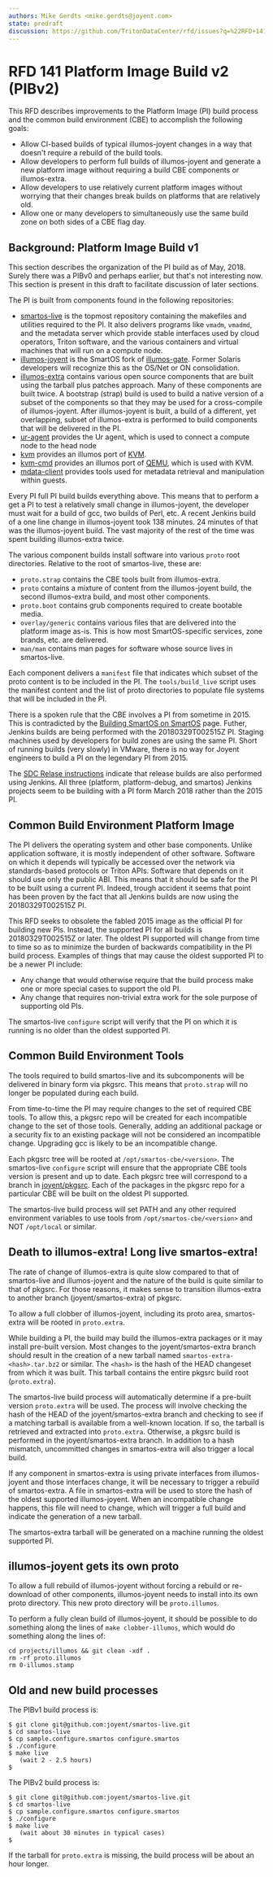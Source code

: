 ```yaml
---
authors: Mike Gerdts <mike.gerdts@joyent.com>
state: predraft
discussion: https://github.com/TritonDataCenter/rfd/issues?q=%22RFD+141%22
---
```


<!--
    This Source Code Form is subject to the terms of the Mozilla Public
    License, v. 2.0. If a copy of the MPL was not distributed with this
    file, You can obtain one at http://mozilla.org/MPL/2.0/.
-->

<!--
    Copyright (c) 2018, Joyent, Inc.
-->

# RFD 141 Platform Image Build v2 (PIBv2)

This RFD describes improvements to the Platform Image (PI) build process and the
common build environment (CBE) to accomplish the following goals:

- Allow CI-based builds of typical illumos-joyent changes in a way that doesn't
  require a rebuild of the build tools.
- Allow developers to perform full builds of illumos-joyent and generate a new
  platform image without requiring a build CBE components or illumos-extra.
- Allow developers to use relatively current platform images without worrying
  that their changes break builds on platforms that are relatively old.
- Allow one or many developers to simultaneously use the same build zone on
  both sides of a CBE flag day.

## Background: Platform Image Build v1

This section describes the organization of the PI build as of May, 2018.  Surely
there was a PIBv0 and perhaps earlier, but that's not interesting now.  This
section is present in this draft to facilitate discussion of later sections.

The PI is built from components found in the following repositories:

- [smartos-live](https://github.com/TritonDataCenter/smartos-live/) is the topmost
  repository containing the makefiles and utilities required to the PI.  It also
  delivers programs like `vmadm`, `vmadmd`, and the metadata server which
  provide stable interfaces used by cloud operators, Triton software, and the
  various containers and virtual machines that will run on a compute node.
- [illumos-joyent](https://github.com/TritonDataCenter/illumos-joyent/) is the SmartOS
  fork of [illumos-gate](https://github.com/illumos/illumos-gate).  Former
  Solaris developers will recognize this as the OS/Net or ON consolidation.
- [illumos-extra](https://github.com/TritonDataCenter/illumos-extra/) contains various
  open source components that are built using the tarball plus patches approach.
  Many of these components are built twice.  A bootstrap (strap) build is used
  to build a native version of a subset of the components so that they may be
  used for a cross-compile of illumos-joyent.  After illumos-joyent is built,
  a build of a different, yet overlapping, subset of illumos-extra is performed
  to build components that will be delivered in the PI.
- [ur-agent](https://github.com/TritonDataCenter/sdc-ur-agent/) provides the Ur agent,
  which is used to connect a compute node to the head node
- [kvm](https://github.com/TritonDataCenter/illumos-kvm/) provides an illumos port of
  [KVM](https://www.linux-kvm.org/page/Main_Page).
- [kvm-cmd](https://github.com/TritonDataCenter/illumos-kvm-cmd) provides an illumos port
  of [QEMU](https://www.qemu.org/), which is used with KVM.
- [mdata-client](https://github.com/TritonDataCenter/mdata-client) provides tools used for
  metadata retrieval and manipulation within guests.

Every PI full PI build builds everything above.  This means that to perform a
get a PI to test a relatively small change in illumos-joyent, the developer
must wait for a build of gcc, two builds of Perl, etc.  A recent Jenkins build
of a one line change in illumos-joyent took 138 minutes.  24 minutes of that was
the illumos-joyent build.  The vast majority of the rest of the time was spent
building illumos-extra twice.

The various component builds install software into various `proto` root
directories.  Relative to the root of smartos-live, these are:

- `proto.strap` contains the CBE tools built from illumos-extra.
- `proto` contains a mixture of content from the illumos-joyent build, the
  second illumos-extra build, and most other components.
- `proto.boot` contains grub components required to create bootable media.
- `overlay/generic` contains various files that are delivered into the platform
  image as-is.  This is how most SmartOS-specific services, zone brands, etc.
  are delivered.
- `man/man` contains man pages for software whose source lives in smartos-live.

Each component delivers a `manifest` file that indicates which subset of the
proto content is to be included in the PI.  The `tools/build_live` script uses
the manifest content and the list of proto directories to populate file systems
that will be included in the PI.

There is a spoken rule that the CBE involves a PI from sometime in 2015.  This
is contradicted by the [Building SmartOS on
SmartOS](projects/local/kvm-cmd/libpng-1.5.4/proto) page.  Futher, Jenkins
builds are being performed with the 20180329T002515Z PI.  Staging machines used
by developers for build zones are using the same PI.  Short of running builds
(very slowly) in VMware, there is no way for Joyent engineers to build a PI on
the legendary PI from 2015.

The [SDC Relase
instructions](https://mo.joyent.com/docs/engdoc/master/sdcrelease/index.html)
indicate that release builds are also performed using Jenkins.  All three
(platform, platform-debug, and smartos) Jenkins projects seem to be building
with a PI form March 2018 rather than the 2015 PI.

## Common Build Environment Platform Image

The PI delivers the operating system and other base components.  Unlike
application software, it is mostly independent of other software.  Software on
which it depends will typically be accessed over the network via standards-based
protocols or Triton APIs.  Software that depends on it should use only the
public ABI.  This means that it should be safe for the PI to be built using a
current PI.  Indeed, trough accident it seems that point has been proven by the
fact that all Jenkins builds are now using the 20180329T002515Z PI.

This RFD seeks to obsolete the fabled 2015 image as the official PI for building
new PIs.  Instead, the supported PI for all builds is 20180329T002515Z or later.
The oldest PI supported will change from time to time so as to minimize the
burden of backwards compatibility in the PI build process.  Examples of things
that may cause the oldest supported PI to be a newer PI include:

- Any change that would otherwise require that the build process make one or
  more special cases to support the old PI.
- Any change that requires non-trivial extra work for the sole purpose of
  supporting old PIs.

The smartos-live `configure` script will verify that the PI on which it is
running is no older than the oldest supported PI.

## Common Build Environment Tools

The tools required to build smartos-live and its subcomponents will be delivered
in binary form via pkgsrc.  This means that `proto.strap` will no longer be
populated during each build.

From time-to-time the PI may require changes to the set of required CBE tools.
To allow this, a pkgsrc repo will be created for each incompatible change to the
set of those tools.  Generally, adding an additional package or a security fix
to an existing package will not be considered an incompatible change.  Upgrading
gcc is likely to be an incompatible change.

Each pkgsrc tree will be rooted at `/opt/smartos-cbe/<version>`.  The
smartos-live `configure` script will ensure that the appropriate CBE tools
version is present and up to date.  Each pkgsrc tree will correspond to a branch
in [joyent/pkgsrc](https://github.com/TritonDataCenter/pkgsrc/).  Each of the packages in
the pkgsrc repo for a particular CBE will be built on the oldest PI supported.

The smartos-live build process will set PATH
and any other required environment variables to use tools from
`/opt/smartos-cbe/<version>` and NOT `/opt/local` or similar.

## Death to illumos-extra!  Long live smartos-extra!

The rate of change of illumos-extra is quite slow compared to that of
smartos-live and illumos-joyent and the nature of the build is quite similar to
that of pkgsrc.  For those reasons, it makes sense to transition illumos-extra
to another branch (joyent/smartos-extra) of pkgsrc.

To allow a full clobber of illumos-joyent, including its proto area,
smartos-extra will be rooted in `proto.extra`.

While building a PI, the build may build the illumos-extra packages or it may
install pre-built version.  Most changes to the joyent/smartos-extra branch
should result in the creation of a new tarball named
`smartos-extra-<hash>.tar.bz2` or similar.  The `<hash>` is the hash of the HEAD
changeset from which it was built.  This tarball contains the entire pkgsrc
build root (`proto.extra`).

The smartos-live build process will automatically determine if a pre-built
version `proto.extra` will be used.  The process will involve checking the hash
of the HEAD of the joyent/smartos-extra branch and checking to see if a matching
tarball is available from a well-known location.  If so, the tarball is
retrieved and extracted into `proto.extra`.  Otherwise, a pkgsrc build is
performed in the joyent/smartos-extra branch.  In addition to a hash mismatch,
uncommitted changes in smartos-extra will also trigger a local build.

If any component in smartos-extra is using private interfaces from
illumos-joyent and those interfaces change, it will be necessary to trigger a
rebuild of smartos-extra.  A file in smartos-extra will be used to store the
hash of the oldest supported illumos-joyent.  When an incompatible change
happens, this file will need to change, which will trigger a full build and
indicate the generation of a new tarball.

The smartos-extra tarball will be generated on a machine running the oldest
supported PI.

## illumos-joyent gets its own proto

To allow a full rebuild of illumos-joyent without forcing a rebuild or
re-download of other components, illumos-joyent needs to install into its own
proto directory.  This new proto directory will be `proto.illumos`.

To perform a fully clean build of illumos-joyent, it should be possible to do
something along the lines of `make clobber-illumos`, which would do something
along the lines of:

```
cd projects/illumos && git clean -xdf .
rm -rf proto.illumos
rm 0-illumos.stamp
```

## Old and new build processes

The PIBv1 build process is:

```
$ git clone git@github.com:joyent/smartos-live.git
$ cd smartos-live
$ cp sample.configure.smartos configure.smartos
$ ./configure
$ make live
   (wait 2 - 2.5 hours)
$
```

The PIBv2 build process is:

```
$ git clone git@github.com:joyent/smartos-live.git
$ cd smartos-live
$ cp sample.configure.smartos configure.smartos
$ ./configure
$ make live
   (wait about 30 minutes in typical cases)
$
```

If the tarball for `proto.extra` is missing, the build process will be about an
hour longer.

